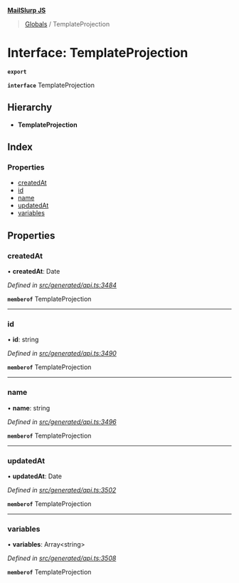 **[MailSlurp JS](../README.md)**

> [Globals](../README.md) / TemplateProjection

# Interface: TemplateProjection

**`export`** 

**`interface`** TemplateProjection

## Hierarchy

* **TemplateProjection**

## Index

### Properties

* [createdAt](templateprojection.md#createdat)
* [id](templateprojection.md#id)
* [name](templateprojection.md#name)
* [updatedAt](templateprojection.md#updatedat)
* [variables](templateprojection.md#variables)

## Properties

### createdAt

•  **createdAt**: Date

*Defined in [src/generated/api.ts:3484](https://github.com/mailslurp/mailslurp-client/blob/359c034/src/generated/api.ts#L3484)*

**`memberof`** TemplateProjection

___

### id

•  **id**: string

*Defined in [src/generated/api.ts:3490](https://github.com/mailslurp/mailslurp-client/blob/359c034/src/generated/api.ts#L3490)*

**`memberof`** TemplateProjection

___

### name

•  **name**: string

*Defined in [src/generated/api.ts:3496](https://github.com/mailslurp/mailslurp-client/blob/359c034/src/generated/api.ts#L3496)*

**`memberof`** TemplateProjection

___

### updatedAt

•  **updatedAt**: Date

*Defined in [src/generated/api.ts:3502](https://github.com/mailslurp/mailslurp-client/blob/359c034/src/generated/api.ts#L3502)*

**`memberof`** TemplateProjection

___

### variables

•  **variables**: Array\<string>

*Defined in [src/generated/api.ts:3508](https://github.com/mailslurp/mailslurp-client/blob/359c034/src/generated/api.ts#L3508)*

**`memberof`** TemplateProjection
